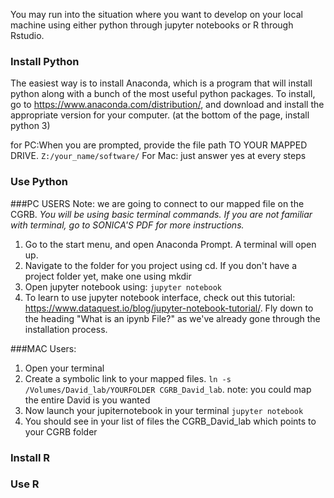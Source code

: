 You may run into the situation where you want to develop on your local machine using either python through jupyter notebooks or R through Rstudio.

### Install Python
The easiest way is to install Anaconda, which is a program that will install python along with a bunch of the most useful python packages.
To install, go to https://www.anaconda.com/distribution/, and download and install the appropriate version for your computer.
(at the bottom of the page, install python 3)

for PC:When you are prompted, provide the file path TO YOUR MAPPED DRIVE.
`Z:/your_name/software/`
For Mac: just answer yes at every steps

### Use Python
###PC USERS
Note: we are going to connect to our mapped file on the CGRB. 
*You will be using basic terminal commands. If you are not familiar with terminal, go to *SONICA'S PDF* for more instructions.*
1. Go to the start menu, and open Anaconda Prompt. A terminal will open up.
2. Navigate to the folder for you project using cd. If you don't have a project folder yet, make one using mkdir
3. Open jupyter notebook using:
`jupyter notebook`
4. To learn to use jupyter notebook interface, check out this tutorial: https://www.dataquest.io/blog/jupyter-notebook-tutorial/.
Fly down to the heading "What is an ipynb File?" as we've already gone through the installation process.

###MAC Users:
1. Open your terminal 
2. Create a symbolic link to your mapped files. 
`ln -s /Volumes/David_lab/YOURFOLDER CGRB_David_lab`. 
note: you could map the entire David is you wanted 
3. Now launch your jupiternotebook in your terminal
`jupyter notebook`
4. You should see in your list of files the CGRB_David_lab which points to your CGRB folder

### Install R


### Use R
